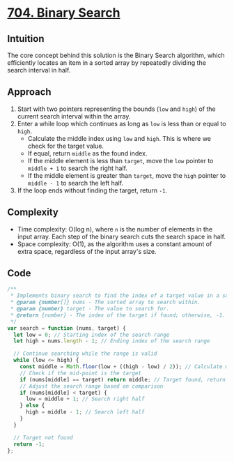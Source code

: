 # [704. Binary Search](https://leetcode.com/problems/binary-search/description/)

## Intuition

The core concept behind this solution is the Binary Search algorithm, which efficiently locates an item in a sorted array by repeatedly dividing the search interval in half. 

## Approach

1. Start with two pointers representing the bounds (`low` and `high`) of the current search interval within the array.
2. Enter a while loop which continues as long as `low` is less than or equal to `high`.
   - Calculate the middle index using `low` and `high`. This is where we check for the target value.
   - If equal, return `middle` as the found index.
   - If the middle element is less than `target`, move the `low` pointer to `middle + 1` to search the right half.
   - If the middle element is greater than `target`, move the `high` pointer to `middle - 1` to search the left half.
3. If the loop ends without finding the target, return `-1`.

## Complexity

- Time complexity: O(log n), where `n` is the number of elements in the input array. Each step of the binary search cuts the search space in half.
- Space complexity: O(1), as the algorithm uses a constant amount of extra space, regardless of the input array's size.

## Code

```javascript
/**
 * Implements binary search to find the index of a target value in a sorted array.
 * @param {number[]} nums - The sorted array to search within.
 * @param {number} target - The value to search for.
 * @return {number} - The index of the target if found; otherwise, -1.
 */
var search = function (nums, target) {
  let low = 0; // Starting index of the search range
  let high = nums.length - 1; // Ending index of the search range

  // Continue searching while the range is valid
  while (low <= high) {
    const middle = Math.floor(low + ((high - low) / 2)); // Calculate mid-poin
    // Check if the mid-point is the target
    if (nums[middle] == target) return middle; // Target found, return index
    // Adjust the search range based on comparison
    if (nums[middle] < target) {
      low = middle + 1; // Search right half
    } else {
      high = middle - 1; // Search left half
    }
  }

  // Target not found
  return -1;
};
```
